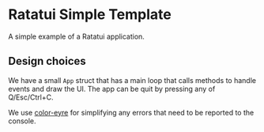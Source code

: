 # Ratatui Simple Template

A simple example of a Ratatui application.

## Design choices

We have a small `App` struct that has a main loop that calls methods to handle events and draw the
UI. The app can be quit by pressing any of Q/Esc/Ctrl+C.

We use [color-eyre](https://docs.rs/color-eyre) for simplifying any errors that need to be reported
to the console.
